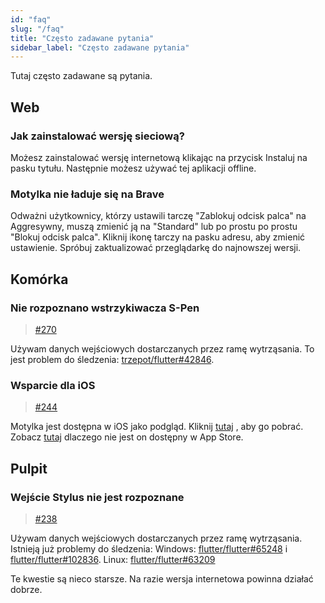 ```yaml
---
id: "faq"
slug: "/faq"
title: "Często zadawane pytania"
sidebar_label: "Często zadawane pytania"
---
```


Tutaj często zadawane są pytania.

## Web

### Jak zainstalować wersję sieciową?

Możesz zainstalować wersję internetową klikając na przycisk Instaluj na pasku tytułu. Następnie możesz używać tej aplikacji offline.

### Motylka nie ładuje się na Brave

Odważni użytkownicy, którzy ustawili tarczę "Zablokuj odcisk palca" na Aggresywny, muszą zmienić ją na "Standard" lub po prostu po prostu "Blokuj odcisk palca". Kliknij ikonę tarczy na pasku adresu, aby zmienić ustawienie. Spróbuj zaktualizować przeglądarkę do najnowszej wersji.

## Komórka

### Nie rozpoznano wstrzykiwacza S-Pen

> [#270](https://github.com/LinwoodDev/Butterfly/issues/270)

Używam danych wejściowych dostarczanych przez ramę wytrząsania. To jest problem do śledzenia: [trzepot/flutter#42846](https://github.com/flutter/flutter/issues/42846).

### Wsparcie dla iOS

> [#244](https://github.com/LinwoodDev/Butterfly/issues/244)

Motylka jest dostępna w iOS jako podgląd. Kliknij [tutaj](https://butterfly.linwood.dev/downloads/ios) , aby go pobrać. Zobacz [tutaj](https://github.com/LinwoodDev/Butterfly/issues/244#issuecomment-1935460878) dlaczego nie jest on dostępny w App Store.

## Pulpit

### Wejście Stylus nie jest rozpoznane

> [#238](https://github.com/LinwoodDev/Butterfly/issues/238)

Używam danych wejściowych dostarczanych przez ramę wytrząsania. Istnieją już problemy do śledzenia: Windows: [flutter/flutter#65248](https://github.com/flutter/flutter/issues/65248) i [flutter/flutter#102836](https://github.com/flutter/flutter/issues/102836). Linux: [flutter/flutter#63209](https://github.com/flutter/flutter/issues/63209)

Te kwestie są nieco starsze. Na razie wersja internetowa powinna działać dobrze.
